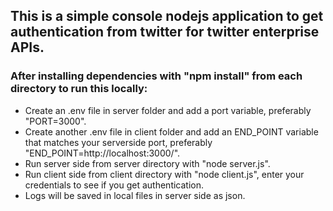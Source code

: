 ## This is a simple console nodejs application to get authentication from twitter for twitter enterprise APIs.

### After installing dependencies with "npm install" from each directory to run this locally:

- Create an .env file in server folder and add a port variable, preferably "PORT=3000".
- Create another .env file in client folder and add an END_POINT variable that matches your serverside port, preferably "END_POINT=http://localhost:3000/".
- Run server side from server directory with "node server.js".
- Run client side from client directory with "node client.js", enter your credentials to see if you get authentication.
- Logs will be saved in local files in server side as json.
